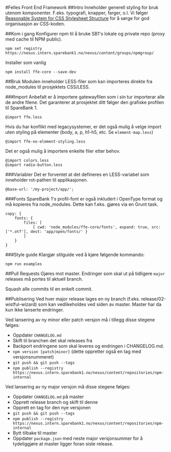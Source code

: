 #Felles Front End Framework
##Intro
Inneholder generell styling for bruk utenom komponenter. F.eks. typografi, knapper, farger, o.l. Vi følger
[Reasonable System for CSS Stylesheet Structure](https://github.com/rstacruz/rscss) for å sørge for god organisasjon av CSS-koden.

##Kom i gang
Konfigurer npm til å bruke SB1's lokale og private repo (proxy med cache til NPM public).

    npm set registry https://nexus.intern.sparebank1.no/nexus/content/groups/npmgroup/

Installer som vanlig

    npm install ffe-core --save-dev

##Bruk
Modulen inneholder LESS-filer som kan importeres direkte fra node_modules til prosjektets CSS/LESS.

###Import
Anbefalt er å importere gatewayfilen som i sin tur importerar alle de andre filene. Det garanterer at prosjektet ditt følger den grafiske profilen til SpareBank 1.

    @import ffe.less

Hvis du har konflikt med legacysystemer, er det også mulig å velge import uten styling på elementer (body, a, p, h1-h5, etc. Se `element-map.less`)

    @import ffe-no-element-styling.less

Det er også mulig å importere enkelte filer etter behov.

    @import colors.less
    @import radio-button.less

###Variabler
Det er forventet at det defineres en LESS-variabel som inneholder rot-pathen til applikasjonen.

    @base-url: '/my-project/app/';

###Fonts
SpareBank 1's profil-font er også inkludert i OpenType format og må kopieres fra node_modules.
Dette kan f.eks. gjøres via en Grunt task.

    copy: {
        fonts: {
            files: [
                { cwd: 'node_modules/ffe-core/fonts', expand: true, src: ['*.otf'], dest: 'app/open/fonts/' }
            ]
        }
    }

###Style guide
Klargjør stilguide ved å kjøre følgende kommando:

    npm run examples

##Pull Requests
Gjøres mot master. Endringer som skal ut på tidligere `major` releases må portes til aktuell branch.

Squash alle commits til en enkelt commit.

##Publisering
Ved hver major release lages en ny branch (f.eks. release/02-wistful-wizard) som kan vedlikeholdes ved siden av master. Master har da kun ikke lanserte endringer.

Ved lansering av ny minor eller patch versjon må i tillegg disse stegene følges:

- Oppdater `CHANGELOG.md`
- Skift til branchen det skal releases fra
- Backport endringene som skal leveres og endringen i CHANGELOG.md.
- `npm version [patch|minor]` (dette oppretter også en tag med versjonsnummeret)
- `git push && git push --tags`
- `npm publish --registry https://nexus.intern.sparebank1.no/nexus/content/repositories/npm-internal`

Ved lansering av ny major versjon må disse stegene følges:

- Oppdater `CHANGELOG.md` på master
- Opprett release branch og skift til denne
- Opprett en tag for den nye versjonen
- `git push && git push --tags`
- `npm publish --registry https://nexus.intern.sparebank1.no/nexus/content/repositories/npm-internal`
- Bytt tilbake til master
- Oppdater `package.json` med neste major versjonsummer for å tydeliggjøre at master ligger foran siste release.   